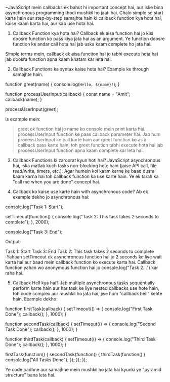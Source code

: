 ~JavaScript mein callbacks ek bahut hi important concept hai, aur iske bina asynchronous programming thodi mushkil ho jaati hai. Chalo simple se start karte hain aur step-by-step samajhte hain ki callback function kya hota hai, kaise kaam karta hai, aur kab use hota hai.

1. Callback Function kya hota hai?
Callback ek aisa function hai jo kisi doosre function ko pass kiya jata hai as an argument. Ye function doosre function ke andar call hota hai jab uska kaam complete ho jata hai.

Simple terms mein, callback ek aisa function hai jo tabhi execute hota hai jab doosra function apna kaam khatam kar leta hai.



2. Callback Functions ka syntax kaise hota hai?
Example ke through samajhte hain.

function greet(name) {
    console.log(`Hello, ${name}!`);
}

function processUserInput(callback) {
    const name = "Amit";
    callback(name);
}

processUserInput(greet);

Is example mein:
   > greet ek function hai jo name ko console mein print karta hai.
   > processUserInput function ke paas callback parameter hai.
   > Jab hum processUserInput ko call karte hain aur greet function ko as a callback pass karte hain, toh greet function tabhi execute hota hai jab processUserInput function apna kaam complete kar leta hai.



3. Callback Functions ki zaroorat kyun hoti hai?
JavaScript asynchronous hai, iska matlab kuch tasks non-blocking hote hain (jaise API call, file read/write, timers, etc.). Agar humein koi kaam karne ke baad dusra kaam karna hai toh callback function ka use karte hain. Ye ek tarah ka "call me when you are done" concept hai.



4. Callback ko kaise use karte hain with asynchronous code?
Ab ek example dekho jo asynchronous hai:

console.log("Task 1: Start");

setTimeout(function() {
    console.log("Task 2: This task takes 2 seconds to complete");
}, 2000);

console.log("Task 3: End");

Output:

Task 1: Start
Task 3: End
Task 2: This task takes 2 seconds to complete
:Yahaan setTimeout ek asynchronous function hai jo 2 seconds ke liye wait karta hai aur baad mein callback function ko execute karta hai. Callback function yahan wo anonymous function hai jo console.log("Task 2...") kar raha hai.



5. Callback Hell kya hai?
Jab multiple asynchronous tasks sequentially perform karte hain aur har task ke liye nested callbacks use hote hain, toh code complex aur mushkil ho jata hai, jise hum "callback hell" kehte hain. Example dekho:

function firstTask(callback) {
    setTimeout(() => {
        console.log("First Task Done");
        callback();
    }, 1000);
}

function secondTask(callback) {
    setTimeout(() => {
        console.log("Second Task Done");
        callback();
    }, 1000);
}

function thirdTask(callback) {
    setTimeout(() => {
        console.log("Third Task Done");
        callback();
    }, 1000);
}

firstTask(function() {
    secondTask(function() {
        thirdTask(function() {
            console.log("All Tasks Done");
        });
    });
});

Ye code padhne aur samajhne mein mushkil ho jata hai kyunki ye "pyramid structure" bana leta hai.
